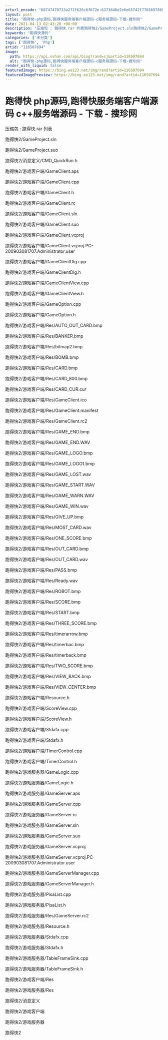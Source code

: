 ```yaml
---
arturl_encode: "68747470733a2f2f626c6f672e:6373646e2e6e65742f77656978696e5f33343631383037372f:61727469636c652f64657461696c732f313136353037363934"
layout: post
title: "跑得快-php源码,跑得快服务端客户端源码-c服务端源码-下载-搜珍网"
date: 2021-04-13 02:43:20 +08:00
description: "压缩包 : 跑得快.rar 列表跑得快2/GameProject.sln跑得快2/GameProje"
keywords: "跑得快源码"
categories: ['未分类']
tags: ['跑得快', 'Php']
artid: "116507694"
image:
  path: https://api.vvhan.com/api/bing?rand=sj&artid=116507694
  alt: "跑得快-php源码,跑得快服务端客户端源码-c服务端源码-下载-搜珍网"
render_with_liquid: false
featuredImage: https://bing.ee123.net/img/rand?artid=116507694
featuredImagePreview: https://bing.ee123.net/img/rand?artid=116507694
---
```


# 跑得快 php源码,跑得快服务端客户端源码 c++服务端源码 - 下载 - 搜珍网

压缩包 : 跑得快.rar 列表

跑得快2/GameProject.sln

跑得快2/GameProject.suo

跑得快2/消息定义/CMD\_QuickRun.h

跑得快2/游戏客户端/GameClient.aps

跑得快2/游戏客户端/GameClient.cpp

跑得快2/游戏客户端/GameClient.h

跑得快2/游戏客户端/GameClient.rc

跑得快2/游戏客户端/GameClient.sln

跑得快2/游戏客户端/GameClient.suo

跑得快2/游戏客户端/GameClient.vcproj

跑得快2/游戏客户端/GameClient.vcproj.PC-200903081707.Administrator.user

跑得快2/游戏客户端/GameClientDlg.cpp

跑得快2/游戏客户端/GameClientDlg.h

跑得快2/游戏客户端/GameClientView.cpp

跑得快2/游戏客户端/GameClientView.h

跑得快2/游戏客户端/GameOption.cpp

跑得快2/游戏客户端/GameOption.h

跑得快2/游戏客户端/Res/AUTO\_OUT\_CARD.bmp

跑得快2/游戏客户端/Res/BANKER.bmp

跑得快2/游戏客户端/Res/bitmap2.bmp

跑得快2/游戏客户端/Res/BOMB.bmp

跑得快2/游戏客户端/Res/CARD.bmp

跑得快2/游戏客户端/Res/CARD\_800.bmp

跑得快2/游戏客户端/Res/CARD\_CUR.cur

跑得快2/游戏客户端/Res/GameClient.ico

跑得快2/游戏客户端/Res/GameClient.manifest

跑得快2/游戏客户端/Res/GameClient.rc2

跑得快2/游戏客户端/Res/GAME\_END.bmp

跑得快2/游戏客户端/Res/GAME\_END.WAV

跑得快2/游戏客户端/Res/GAME\_LOGO.bmp

跑得快2/游戏客户端/Res/GAME\_LOGO1.bmp

跑得快2/游戏客户端/Res/GAME\_LOST.wav

跑得快2/游戏客户端/Res/GAME\_START.WAV

跑得快2/游戏客户端/Res/GAME\_WARN.WAV

跑得快2/游戏客户端/Res/GAME\_WIN.wav

跑得快2/游戏客户端/Res/GIVE\_UP.bmp

跑得快2/游戏客户端/Res/MOST\_CARD.wav

跑得快2/游戏客户端/Res/ONE\_SCORE.bmp

跑得快2/游戏客户端/Res/OUT\_CARD.bmp

跑得快2/游戏客户端/Res/OUT\_CARD.wav

跑得快2/游戏客户端/Res/PASS.bmp

跑得快2/游戏客户端/Res/Ready.wav

跑得快2/游戏客户端/Res/ROBOT.bmp

跑得快2/游戏客户端/Res/SCORE.bmp

跑得快2/游戏客户端/Res/START.bmp

跑得快2/游戏客户端/Res/THREE\_SCORE.bmp

跑得快2/游戏客户端/Res/timerarrow.bmp

跑得快2/游戏客户端/Res/timerbac.bmp

跑得快2/游戏客户端/Res/timerback.bmp

跑得快2/游戏客户端/Res/TWO\_SCORE.bmp

跑得快2/游戏客户端/Res/VIEW\_BACK.bmp

跑得快2/游戏客户端/Res/VIEW\_CENTER.bmp

跑得快2/游戏客户端/Resource.h

跑得快2/游戏客户端/ScoreView.cpp

跑得快2/游戏客户端/ScoreView.h

跑得快2/游戏客户端/Stdafx.cpp

跑得快2/游戏客户端/Stdafx.h

跑得快2/游戏客户端/TimerControl.cpp

跑得快2/游戏客户端/TimerControl.h

跑得快2/游戏服务器/GameLogic.cpp

跑得快2/游戏服务器/GameLogic.h

跑得快2/游戏服务器/GameServer.aps

跑得快2/游戏服务器/GameServer.cpp

跑得快2/游戏服务器/GameServer.rc

跑得快2/游戏服务器/GameServer.sln

跑得快2/游戏服务器/GameServer.suo

跑得快2/游戏服务器/GameServer.vcproj

跑得快2/游戏服务器/GameServer.vcproj.PC-200903081707.Administrator.user

跑得快2/游戏服务器/GameServerManager.cpp

跑得快2/游戏服务器/GameServerManager.h

跑得快2/游戏服务器/PisaList.cpp

跑得快2/游戏服务器/PisaList.h

跑得快2/游戏服务器/Res/GameServer.rc2

跑得快2/游戏服务器/Resource.h

跑得快2/游戏服务器/Stdafx.cpp

跑得快2/游戏服务器/Stdafx.h

跑得快2/游戏服务器/TableFrameSink.cpp

跑得快2/游戏服务器/TableFrameSink.h

跑得快2/游戏客户端/Res

跑得快2/游戏服务器/Res

跑得快2/消息定义

跑得快2/游戏客户端

跑得快2/游戏服务器

跑得快2